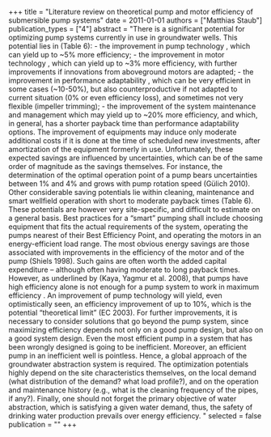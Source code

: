 +++
title = "Literature review on theoretical pump and motor efficiency of submersible pump systems"
date = 2011-01-01
authors = ["Matthias Staub"]
publication_types = ["4"]
abstract = "There is a significant potential for optimizing pump systems currently in use in groundwater wells. This potential lies in (Table 6):  - the improvement in  pump technology , which can yield up to ~5% more efficiency; - the improvement in  motor technology , which can yield up to ~3% more efficiency, with further improvements if innovations from aboveground motors are adapted; - the improvement in  performance adaptability , which can be very efficient in some cases (~10-50%), but also counterproductive if not adapted to current situation (0% or even efficiency loss), and sometimes not very flexible (impeller trimming); - the improvement of the  system maintenance  and  management  which may yield up to ~20% more efficiency, and which, in general, has a shorter payback time than performance adaptability options.  The improvement of equipments may induce only moderate additional costs if it is done at the time of scheduled new investments, after amortization of the equipment formerly in use. Unfortunately, these expected savings are influenced by uncertainties, which can be of the same order of magnitude as the savings themselves. For instance, the determination of the optimal operation point of a pump bears uncertainties between 1% and 4% and grows with pump rotation speed (Gülich 2010). Other considerable saving potentials lie within cleaning, maintenance and smart wellfield operation with short to moderate payback times (Table 6). These potentials are however very site-specific, and difficult to estimate on a general basis. Best practices for a “smart” pumping shall include choosing equipment that fits the actual requirements of the system, operating the pumps nearest of their Best Efficiency Point, and operating the motors in an energy-efficient load range. The most obvious energy savings are those associated with improvements in the efficiency of the motor and of the pump (Shiels 1998). Such gains are often worth the added capital expenditure – although often having moderate to long payback times. However, as underlined by (Kaya, Yagmur et al. 2008),  that pumps have high efficiency alone is not enough for a pump system to work in maximum efficiency . An improvement of pump technology will yield, even optimistically seen, an efficiency improvement of up to 10%, which is the potential “theoretical limit” (EC 2003). For further improvements, it is necessary to consider solutions that go beyond the pump system, since maximizing efficiency depends not only on a good  pump  design, but also on a good  system  design. Even the most efficient pump in a system that has been wrongly designed is going to be inefficient. Moreover, an efficient pump in an inefficient well is pointless. Hence, a  global approach  of the groundwater abstraction system is required. The optimization potentials  highly depend on the site characteristics themselves, on the local demand  (what distribution of the demand? what load profile?), and  on the operation and maintenance history  (e.g., what is the cleaning frequency of the pipes, if any?). Finally, one should not forget the primary objective of water abstraction, which is satisfying a given water demand, thus, the safety of drinking water production prevails over energy efficiency. "
selected = false
publication = ""
+++

